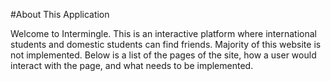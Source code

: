 #About This Application

Welcome to Intermingle. This is an interactive platform where international students and domestic students can find friends. 
Majority of this website is not implemented. Below is a list of the pages of the site, how a user would interact with the page, 
and what needs to be implemented. 
